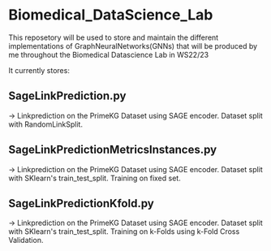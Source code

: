 # Biomedical_DataScience_Lab

This reposetory will be used to store and maintain the different implementations of GraphNeuralNetworks(GNNs) that will be produced by me throughout the Biomedical Datascience Lab in WS22/23

It currently stores: <br>
## SageLinkPrediction.py
-> Linkprediction on the PrimeKG Dataset using SAGE encoder. Dataset split with RandomLinkSplit. <br>
## SageLinkPredictionMetricsInstances.py 
-> Linkprediction on the PrimeKG Dataset using SAGE encoder. Dataset split with SKlearn's train_test_split. Training on fixed set. <br>
## SageLinkPredictionKfold.py 
-> Linkprediction on the PrimeKG Dataset using SAGE encoder. Dataset split with SKlearn's train_test_split. Training on k-Folds using k-Fold Cross Validation.
